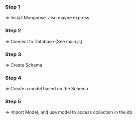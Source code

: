 ### Step 1
=> Install Mongoose. also maybe express


### Step 2
=> Connect to Database {See main.js}

### Step 3
=> Create Schema

### Step 4
=> Create a model based on the Schema

### Step 5
=> Import Model, and use model to access collection in the db